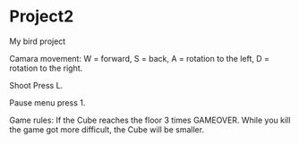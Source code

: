 # Project2
My bird project


Camara movement: W = forward, S = back, A = rotation to the left, D = rotation to the right.

Shoot Press L.

Pause menu press 1.

Game rules:
If the Cube reaches the floor 3 times GAMEOVER.
While you kill the game got more difficult, the Cube will be smaller. 
